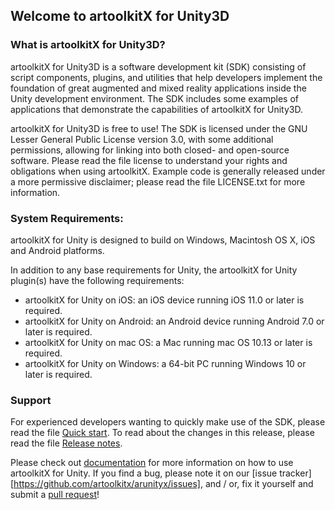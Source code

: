 ## Welcome to artoolkitX for Unity3D

### What is artoolkitX for Unity3D?

artoolkitX for Unity3D is a software development kit (SDK) consisting of script components, plugins, and utilities that help developers implement the foundation of great augmented and mixed reality applications inside the Unity development environment. The SDK includes some examples of applications that demonstrate the capabilities of artoolkitX for Unity3D.

artoolkitX for Unity3D is free to use! The SDK is licensed under the GNU Lesser General Public License version 3.0, with some additional permissions, allowing for linking into both closed- and open-source software. Please read the file license to understand your rights and obligations when using artoolkitX. Example code is generally released under a more permissive disclaimer; please read the file LICENSE.txt for more information.

### System Requirements:

artoolkitX for Unity is designed to build on Windows, Macintosh OS X, iOS and Android platforms.

In addition to any base requirements for Unity, the artoolkitX for Unity plugin(s) have the following requirements:
* artoolkitX for Unity on iOS: an iOS device running iOS 11.0 or later is required.
* artoolkitX for Unity on Android: an Android device running Android 7.0 or later is required.
* artoolkitX for Unity on mac OS: a Mac running mac OS 10.13 or later is required.
* artoolkitX for Unity on Windows: a 64-bit PC running Windows 10 or later is required.

### Support

For experienced developers wanting to quickly make use of the SDK, please read the file [Quick start](Quick%20start.md). To read about the changes in this release, please read the file [Release notes](Release%20notes.md).

Please check out [documentation][documentation] for more information on how to use artoolkitX for Unity. If you find a bug, please note it on our [issue tracker][https://github.com/artoolkitx/arunityx/issues], and / or, fix it yourself and submit a [pull request][pull]!

[website]: http://www.artoolkitx.org
[documentation]: https://github.com/artoolkitx/arunityx/wiki
[issue tracker]: https://github.com/artoolkit/arunity5/issues
[pull]: https://github.com/artoolkitx/arunityx/pulls
